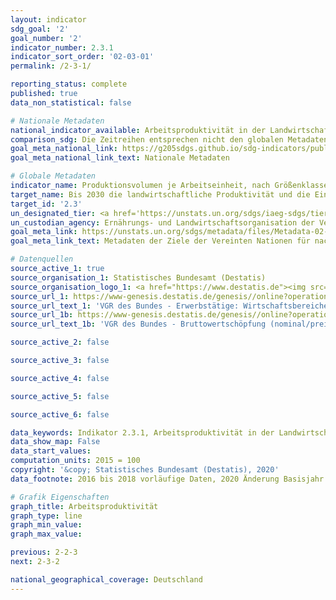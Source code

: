 ```yaml
---
layout: indicator
sdg_goal: '2'
goal_number: '2'
indicator_number: 2.3.1
indicator_sort_order: '02-03-01'
permalink: /2-3-1/

reporting_status: complete
published: true
data_non_statistical: false

# Nationale Metadaten
national_indicator_available: Arbeitsproduktivität in der Landwirtschaft <br> Arbeitsproduktivität in der Forstwirtschaft
comparison_sdg: Die Zeitreihen entsprechen nicht den globalen Metadaten, bieten aber zusätzliche Informationen.
goal_meta_national_link: https://g205sdgs.github.io/sdg-indicators/public/MetaDe/2.3.1.pdf
goal_meta_national_link_text: Nationale Metadaten

# Globale Metadaten
indicator_name: Produktionsvolumen je Arbeitseinheit, nach Größenklassen der Land-/Weide-/Forstwirtschaftsbetriebe
target_name: Bis 2030 die landwirtschaftliche Produktivität und die Einkommen von kleinen Nahrungsmittel-produzenten, insbesondere von Frauen, Angehörigen indigener Völker, landwirtschaftlichen Familienbetrieben, Weidetierhaltern und Fischern, verdoppeln, unter anderem durch den sicheren und gleichberechtigten Zugang zu Grund und Boden, anderen Produktionsressourcen und Betriebsmitteln, Wissen, Finanzdienstleistungen, Märkten sowie Möglichkeiten für Wertschöpfung und außerlandwirtschaftliche Beschäftigung
target_id: '2.3'
un_designated_tier: <a href='https://unstats.un.org/sdgs/iaeg-sdgs/tier-classification/' title='Klicken Sie hier um weitere Informationen zur UN-Tier-Klassifikation zu erhalten.'>Tier II</a>
un_custodian_agency: Ernährungs- und Landwirtschaftsorganisation der Vereinten Nationen (FAO)
goal_meta_link: https://unstats.un.org/sdgs/metadata/files/Metadata-02-03-01.pdf
goal_meta_link_text: Metadaten der Ziele der Vereinten Nationen für nachhaltige Entwicklung

# Datenquellen
source_active_1: true
source_organisation_1: Statistisches Bundesamt (Destatis)
source_organisation_logo_1: <a href="https://www.destatis.de"><img src="https://g205sdgs.github.io/sdg-indicators/public/OrgImgDe/destatis.png" alt="Logo destatis" style="height:60px; width:148px"/></a>
source_url_1: https://www-genesis.destatis.de/genesis//online?operation=table&code=81000-0112&bypass=true&language=de
source_url_text_1: 'VGR des Bundes - Erwerbstätige: Wirtschaftsbereiche - GENESIS online 81000-0112'
source_url_1b: https://www-genesis.destatis.de/genesis//online?operation=table&code=81000-0103&bypass=true&language=de
source_url_text_1b: 'VGR des Bundes - Bruttowertschöpfung (nominal/preisbereinigt): Wirtschaftsbereiche - GENESIS online 81000-0103'

source_active_2: false

source_active_3: false

source_active_4: false

source_active_5: false

source_active_6: false

data_keywords: Indikator 2.3.1, Arbeitsproduktivität in der Landwirtschaft, Arbeitsproduktivität in der Forstwirtschaft
data_show_map: False
data_start_values: 
computation_units: 2015 = 100
copyright: '&copy; Statistisches Bundesamt (Destatis), 2020'
data_footnote: 2016 bis 2018 vorläufige Daten, 2020 Änderung Basisjahr von 2010 auf 2015

# Grafik Eigenschaften
graph_title: Arbeitsproduktivität
graph_type: line
graph_min_value: 
graph_max_value: 

previous: 2-2-3
next: 2-3-2

national_geographical_coverage: Deutschland
---
```


<span></span>